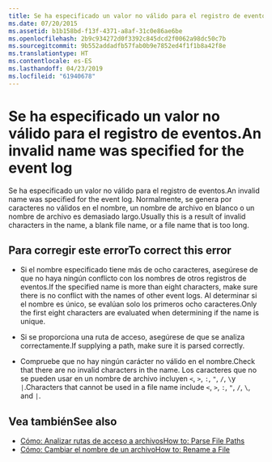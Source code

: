 ```yaml
---
title: Se ha especificado un valor no válido para el registro de eventos.
ms.date: 07/20/2015
ms.assetid: b1b158bd-f13f-4371-a8af-31c0e86ae6be
ms.openlocfilehash: 2b9c934272d0f3392c845dcd2f0062a98dc50c7b
ms.sourcegitcommit: 9b552addadfb57fab0b9e7852ed4f1f1b8a42f8e
ms.translationtype: HT
ms.contentlocale: es-ES
ms.lasthandoff: 04/23/2019
ms.locfileid: "61940678"
---
```

# <a name="an-invalid-name-was-specified-for-the-event-log"></a><span data-ttu-id="cb93f-102">Se ha especificado un valor no válido para el registro de eventos.</span><span class="sxs-lookup"><span data-stu-id="cb93f-102">An invalid name was specified for the event log</span></span>
<span data-ttu-id="cb93f-103">Se ha especificado un valor no válido para el registro de eventos.</span><span class="sxs-lookup"><span data-stu-id="cb93f-103">An invalid name was specified for the event log.</span></span> <span data-ttu-id="cb93f-104">Normalmente, se genera por caracteres no válidos en el nombre, un nombre de archivo en blanco o un nombre de archivo es demasiado largo.</span><span class="sxs-lookup"><span data-stu-id="cb93f-104">Usually this is a result of invalid characters in the name, a blank file name, or a file name that is too long.</span></span>  
  
## <a name="to-correct-this-error"></a><span data-ttu-id="cb93f-105">Para corregir este error</span><span class="sxs-lookup"><span data-stu-id="cb93f-105">To correct this error</span></span>  
  
- <span data-ttu-id="cb93f-106">Si el nombre especificado tiene más de ocho caracteres, asegúrese de que no haya ningún conflicto con los nombres de otros registros de eventos.</span><span class="sxs-lookup"><span data-stu-id="cb93f-106">If the specified name is more than eight characters, make sure there is no conflict with the names of other event logs.</span></span> <span data-ttu-id="cb93f-107">Al determinar si el nombre es único, se evalúan solo los primeros ocho caracteres.</span><span class="sxs-lookup"><span data-stu-id="cb93f-107">Only the first eight characters are evaluated when determining if the name is unique.</span></span>  
  
- <span data-ttu-id="cb93f-108">Si se proporciona una ruta de acceso, asegúrese de que se analiza correctamente.</span><span class="sxs-lookup"><span data-stu-id="cb93f-108">If supplying a path, make sure it is parsed correctly.</span></span>  
  
- <span data-ttu-id="cb93f-109">Compruebe que no hay ningún carácter no válido en el nombre.</span><span class="sxs-lookup"><span data-stu-id="cb93f-109">Check that there are no invalid characters in the name.</span></span> <span data-ttu-id="cb93f-110">Los caracteres que no se pueden usar en un nombre de archivo incluyen `<`, `>`, `:`, `"`, `/`, `\`y `|`.</span><span class="sxs-lookup"><span data-stu-id="cb93f-110">Characters that cannot be used in a file name include `<`, `>`, `:`, `"`, `/`, `\`, and `|`.</span></span>  
  
## <a name="see-also"></a><span data-ttu-id="cb93f-111">Vea también</span><span class="sxs-lookup"><span data-stu-id="cb93f-111">See also</span></span>

- [<span data-ttu-id="cb93f-112">Cómo: Analizar rutas de acceso a archivos</span><span class="sxs-lookup"><span data-stu-id="cb93f-112">How to: Parse File Paths</span></span>](../../visual-basic/developing-apps/programming/drives-directories-files/how-to-parse-file-paths.md)
- [<span data-ttu-id="cb93f-113">Cómo: Cambiar el nombre de un archivo</span><span class="sxs-lookup"><span data-stu-id="cb93f-113">How to: Rename a File</span></span>](../../visual-basic/developing-apps/programming/drives-directories-files/how-to-rename-a-file.md)
